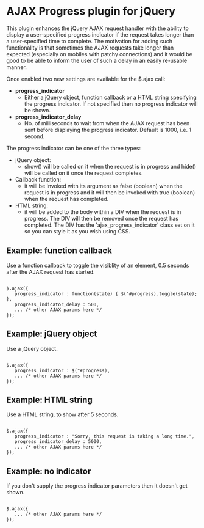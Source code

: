# AJAX Progress plugin for jQuery #

This plugin enhances the jQuery AJAX request handler with the ability to display a user-specified progress indicator if the request takes longer
than a user-specified time to complete. The motivation for adding such functionality is that sometimes the AJAX requests take longer than
expected (especially on mobiles with patchy connections) and it would be good to be able to inform the user of such a delay in an
easily re-usable manner.


Once enabled two new settings are available for the $.ajax call:

 * **progress_indicator**
   * Either a jQuery object, function callback or a HTML string specifying the progress indicator. If not specified then no progress indicator will be shown.
 * **progress_indicator_delay**
   * No. of milliseconds to wait from when the AJAX request has been sent before displaying the progress indicator. Default is 1000, i.e. 1 second.

The progress indicator can be one of the three types:

 * jQuery object:
   * show() will be called on it when the request is in progress and hide() will be called on it once the request completes.
 * Callback function:
   * it will be invoked with its argument as false (boolean) when the request is in progress and it will then be invoked with true (boolean) when the request has completed.
 * HTML string:
   * it will be added to the body within a DIV when the request is in progress. The DIV will then be removed once the request has completed. The DIV has the 'ajax_progress_indicator' class set on it so you can style it as you wish using CSS.

## Example: function callback ##

Use a function callback to toggle the visiblity of an element, 0.5 seconds after the AJAX request has started.

<code>
$.ajax({
   progress_indicator : function(state) { $("#progress).toggle(state); },
   progress_indicator_delay : 500,
   ... /* other AJAX params here */
});
</code>

## Example: jQuery object  ##

Use a jQuery object.

<code>
$.ajax({
   progress_indicator : $("#progress),
   ... /* other AJAX params here */
});
</code>

## Example: HTML string ##

Use a HTML string, to show after 5 seconds.

<code>
$.ajax({
   progress_indicator : "<span class='message'>Sorry, this request is taking a long time.</span>",
   progress_indicator_delay : 5000,
   ... /* other AJAX params here */
});
</code>


## Example: no indicator ##

If you don't supply the progress indicator parameters then it doesn't get shown.

<code>
$.ajax({
   ... /* other AJAX params here */
});
</code>
